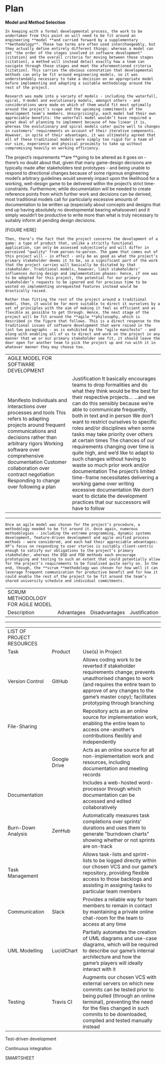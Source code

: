 # **Plan**
**Model and Method Selection**

	In keeping with a formal developmental process, the work to be undertaken from this point on will need to be fit around an engineering **model **and carried forward by a supplementary **methodology**. These two terms are often used interchangeably, but they actually define entirely different things: whereas a model can set "the order of the stages involved in software development" [citation] and the overall criteria for moving between those stages [citation], a method will instead detail exactly how a team can navigate through those stages and meet the aforementioned criteria [citation]. This carries the obvious connotation that developmental methods can only be fit around engineering models, so it was understandably necessary to take a decision on an appropriate model before implementing and adapting a suitable methodology around the rest of the project.

	Research was made into a variety of models - including the waterfall, spiral, V-model and evolutionary models, amongst others - and considerations were made on which of them would fit most optimally around the project’s scope and the upcoming commitments of the development team’s members. Unsurprisingly, each model had their own appreciable benefits: the waterfall model wouldn’t have required a great deal of planning to implement because of how linear it is, whereas the evolutionary and spiral models cater quite well to changes in customers’ requirements on account of their iterative components. However, in spite of their advantages, it was ultimately agreed that all of these traditional models were simply too rigid for a team of our size, experience and physical proximity to take up without compromising heavily on working efficiency.

The project’s requirements **are **going to be altered as it goes on - there’s no doubt about that, given that many game-design decisions are typically made after stakeholders test prototypes - and being unable to respond to directional changes because of some rigorous engineering model’s arbitrary guidelines would severely impact upon the likelihood for a working, well-design game to be delivered within the project’s strict time-constraints. Furthermore; while documentation will be needed to create reference points from which further work and decisions can be derived, most traditional models call for particularly excessive amounts of documentation to be written up (especially about concepts and designs that end up having absolutely no developmental bearing whatsoever) and it simply wouldn’t be productive to write more than what is truly necessary to suitably inform all pending design decisions.

[FIGURE HERE]

	Then, there’s the fact that the project concerns the development of a game: a type of product that, unlike a strictly functional application, can only be assessed subjectively and will differ in perceived "quality" from person-to-person. The game that comes out of this project will - in effect - only be as good as what the project’s primary stakeholder deems it to be, so a significant part of the work that the project carries will basically be dictated by that stakeholder. Traditional models, however, limit stakeholders’ influences during design and implementation phases: hence, if one was to be adopted for this project, the potential for our primary stakeholder’s requests to be ignored and for precious time to be wasted on implementing unrequested features instead would be drastically raised.

	Rather than fitting the rest of the project around a traditional model, then, it would be far more suitable to direct it ourselves by a set of principles with the aim of making it feel as efficient and as flexible as possible to get through. Hence, the next stage of the project will be fit around the **agile **philosophy, which is described in the figure that follows. This is a direct response to the traditional issues of software development that were raised in the last two paragraphs - as is exhibited by the "agile manifesto" - and along with enabling all of us to direct and work on the project in any manner that we or our primary stakeholder see fit, it should leave the door open for another team to pick the project up and run with it in whatever manner they may choose too.

<table>
  <tr>
    <td>AGILE MODEL FOR SOFTWARE DEVELOPMENT</td>
    <td></td>
  </tr>
  <tr>
    <td>Manifesto
Individuals and interactions over processes and tools
This refers to adapting projects around frequent communications and decisions rather than arbitrary rigors
Working software over comprehensive documentation
Customer collaboration over contract negotiation
Responding to change over following a plan</td>
    <td>Justification
It basically encourages teams to drop formalities and do what they think would be the best for their respective projects…
...and we can do this sensibly because we’re able to communicate frequently, both in text and in person
We don’t want to restrict ourselves to specific roles and/or disciplines when some tasks may take priority over others at certain times
The chances of our requirements changing over time is quite high, and we’d like to adapt to such changes without having to waste so much prior work and/or documentation
The project’s limited time-frame necessitates delivering a working game over writing excessive documentation
We don’t want to dictate the development practices that our successors will have to follow</td>
  </tr>
</table>


* * *


	Once an agile model was chosen for the project’s procedure, a methodology needed to be fit around it. Once again, numerous methodologies - including the extreme programming, dynamic systems development, feature-driven development and agile unified process methods - were considered, and each had their appreciable advantages: XP’s focus on responding to user stories is suitably client-centric enough to satisfy our obligations to the project’s primary stakeholder, whereas the DSD and FDD methods each encourage prototyping and testing to such an extent that could potentially allow for the project’s requirements to be finalised quite early on. In the end, though, the **scrum **methodology was chosen for how well it can leverage frequent communication for productive benefit and for how it could enable the rest of the project to be fit around the team’s shared university schedule and individual commitments.

<table>
  <tr>
    <td>SCRUM METHODOLOGY FOR AGILE MODEL</td>
    <td></td>
    <td></td>
    <td></td>
  </tr>
  <tr>
    <td>Description</td>
    <td>Advantages</td>
    <td>Disadvantages</td>
    <td>Justification</td>
  </tr>
</table>


* * *


<table>
  <tr>
    <td>LIST OF PROJECT RESOURCES</td>
    <td></td>
    <td></td>
  </tr>
  <tr>
    <td>Task</td>
    <td>Product</td>
    <td>Use(s) in Project</td>
  </tr>
  <tr>
    <td>Version Control</td>
    <td>GitHub</td>
    <td>Allows coding work to be reverted if stakeholder requirements change; prevents unauthorised changes to work (and requires the entire team to approve of any changes to the game’s master copy); facilitates prototyping through branching</td>
  </tr>
  <tr>
    <td>File-Sharing</td>
    <td></td>
    <td>Repository acts as an online source for implementation work, enabling the entire team to access one-another’s contributions flexibly and independently</td>
  </tr>
  <tr>
    <td></td>
    <td>Google Drive</td>
    <td>Acts as an online source for all non-implementation work and resources, including documentation and meeting records</td>
  </tr>
  <tr>
    <td>Documentation</td>
    <td></td>
    <td>Includes a web-hosted word-processor through which documentation can be accessed and edited collaboratively</td>
  </tr>
  <tr>
    <td>Burn-Down Analysis</td>
    <td>ZenHub</td>
    <td>Automatically measures task completions over sprints’ durations and uses them to generate "burndown charts" showing whether or not sprints are on-track</td>
  </tr>
  <tr>
    <td>Task Management</td>
    <td></td>
    <td>Allows task-lists and sprint-lists to be logged directly within our chosen VCS and our game’s repository, providing flexible access to those backlogs and assisting in assigning tasks to particular team members</td>
  </tr>
  <tr>
    <td>Communication</td>
    <td>Slack</td>
    <td>Provides a reliable way for team members to remain in contact by maintaining a private online chat-room for the team to access at any time</td>
  </tr>
  <tr>
    <td>UML Modelling</td>
    <td>LucidChart</td>
    <td>Partially automates the creation of UML diagrams and use-case diagrams, which will be required to describe our game’s internal architecture and how the game’s players will ideally interact with it</td>
  </tr>
  <tr>
    <td>Testing</td>
    <td>Travis CI</td>
    <td>Augments our chosen VCS with external servers on which new commits can be tested prior to being pulled (through an online terminal), preventing the need for the files changed in such commits to be downloaded, compiled and tested manually instead</td>
  </tr>
</table>


Test-driven development

Continuous integration

SMARTSHEET

